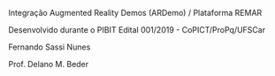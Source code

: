 Integração Augmented Reality Demos (ARDemo) / Plataforma REMAR

Desenvolvido durante o PIBIT
Edital 001/2019 - CoPICT/ProPq/UFSCar

Fernando Sassi Nunes

Prof. Delano M. Beder
